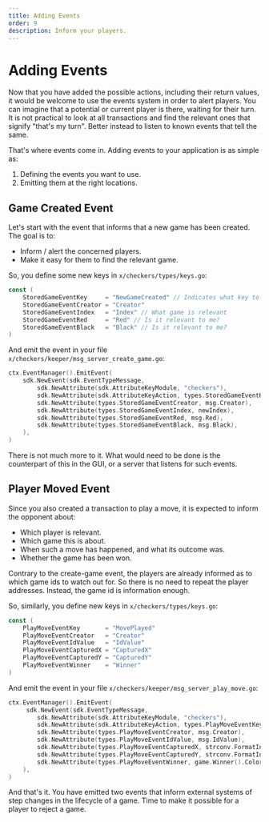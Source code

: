 ```yaml
---
title: Adding Events
order: 9
description: Inform your players.
---
```


# Adding Events

Now that you have added the possible actions, including their return values, it would be welcome to use the events system in order to alert players. You can imagine that a potential or current player is there, waiting for their turn. It is not practical to look at all transactions and find the relevant ones that signify "that's my turn". Better instead to listen to known events that tell the same.

That's where events come in. Adding events to your application is as simple as:

1. Defining the events you want to use.
2. Emitting them at the right locations.

## Game Created Event

Let's start with the event that informs that a new game has been created. The goal is to:

* Inform / alert the concerned players.
* Make it easy for them to find the relevant game.

So, you define some new keys in `x/checkers/types/keys.go`:

```go [https://github.com/cosmos/b9-checkers-academy-draft/blob/f5764b84452983bc85e59823302464723df02f9a/x/checkers/types/keys.go#L34-L39]
const (
    StoredGameEventKey     = "NewGameCreated" // Indicates what key to listen to
    StoredGameEventCreator = "Creator"
    StoredGameEventIndex   = "Index" // What game is relevant
    StoredGameEventRed     = "Red" // Is it relevant to me?
    StoredGameEventBlack   = "Black" // Is it relevant to me?
)
```
And emit the event in your file `x/checkers/keeper/msg_server_create_game.go`:

```go [https://github.com/cosmos/b9-checkers-academy-draft/blob/f5764b84452983bc85e59823302464723df02f9a/x/checkers/keeper/msg_server_create_game.go#L37-L46]
ctx.EventManager().EmitEvent(
    sdk.NewEvent(sdk.EventTypeMessage,
        sdk.NewAttribute(sdk.AttributeKeyModule, "checkers"),
        sdk.NewAttribute(sdk.AttributeKeyAction, types.StoredGameEventKey),
        sdk.NewAttribute(types.StoredGameEventCreator, msg.Creator),
        sdk.NewAttribute(types.StoredGameEventIndex, newIndex),
        sdk.NewAttribute(types.StoredGameEventRed, msg.Red),
        sdk.NewAttribute(types.StoredGameEventBlack, msg.Black),
    ),
)
```
There is not much more to it. What would need to be done is the counterpart of this in the GUI, or a server that listens for such events.

## Player Moved Event

Since you also created a transaction to play a move, it is expected to inform the opponent about:

* Which player is relevant.
* Which game this is about.
* When such a move has happened, and what its outcome was.
* Whether the game has been won.

Contrary to the create-game event, the players are already informed as to which game ids to watch out for. So there is no need to repeat the player addresses. Instead, the game id is information enough.

So, similarly, you define new keys in `x/checkers/types/keys.go`:

```go [https://github.com/cosmos/b9-checkers-academy-draft/blob/f5764b84452983bc85e59823302464723df02f9a/x/checkers/types/keys.go#L41-L48]
const (
    PlayMoveEventKey       = "MovePlayed"
    PlayMoveEventCreator   = "Creator"
    PlayMoveEventIdValue   = "IdValue"
    PlayMoveEventCapturedX = "CapturedX"
    PlayMoveEventCapturedY = "CapturedY"
    PlayMoveEventWinner    = "Winner"
)
```
And emit the event in your file `x/checkers/keeper/msg_server_play_move.go`:

```go [https://github.com/cosmos/b9-checkers-academy-draft/blob/f5764b84452983bc85e59823302464723df02f9a/x/checkers/keeper/msg_server_play_move.go#L62-L72]
ctx.EventManager().EmitEvent(
     sdk.NewEvent(sdk.EventTypeMessage,
        sdk.NewAttribute(sdk.AttributeKeyModule, "checkers"),
        sdk.NewAttribute(sdk.AttributeKeyAction, types.PlayMoveEventKey),
        sdk.NewAttribute(types.PlayMoveEventCreator, msg.Creator),
        sdk.NewAttribute(types.PlayMoveEventIdValue, msg.IdValue),
        sdk.NewAttribute(types.PlayMoveEventCapturedX, strconv.FormatInt(int64(captured.X), 10)),
        sdk.NewAttribute(types.PlayMoveEventCapturedY, strconv.FormatInt(int64(captured.Y), 10)),
        sdk.NewAttribute(types.PlayMoveEventWinner, game.Winner().Color),
    ),
)
```
And that's it. You have emitted two events that inform external systems of step changes in the lifecycle of a game. Time to make it possible for a player to reject a game.
